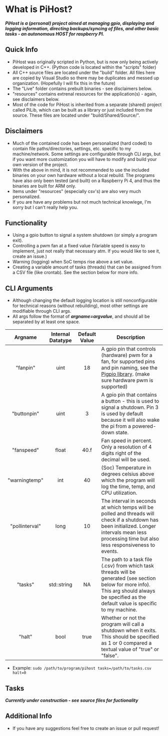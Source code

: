 # What is PiHost?
 _**PiHost is a (personal) project aimed at managing gpio, displaying and logging information, directing backups/syncing of files, and other basic tasks - an autonomous HOST for raspberry PI.**_
## Quick Info
 - PiHost was originally scripted in Python, but is now only being actively developed in C++. (Python code is located within the "scripts" folder)
 - All C++ source files are located under the "build" folder. All files here are copied by Visual Studio so there may be duplicates and messed up organization. (Hopefully I will fix this in the future)
 - The "Live" folder contains prebuilt binaries - see disclaimers below. 
 - "resources" contains extrenal resources for the application(s) - again, see disclaimers below. 
 - Most of the code for PiHost is inherited from a separate (shared) project called PiLib, which can be built as a library or just included from the source. These files are located under "build/Shared/Source/". 
## Disclaimers
 - Much of the contained code has been personalized (hard coded) to contain file paths/directories, settings, etc. specific to my machine/network. Some settings are configurable through CLI args, but if you want more customization you will have to modify and build your own version of the project.  
 - With the above in mind, it is not recommended to use the included binaries on your own hardware without a local rebuild. The programs have also only been tested (and built) on a Raspberry Pi 4, and thus the binaries are built for ARM only.  
 - Items under "resources" (especially csv's) are also very much personalized.
 - If you are have any problems but not much technical knowlege, I'm sorry but I can't really help you. 
## Functionality
 - Using a gpio button to signal a system shutdown (or simply a program exit). 
 - Controlling a pwm fan at a fixed value (Variable speed is easy to implement, just not really that necessary atm. If you would like to see it, create an issue.)
 - Warning (logging) when SoC temps rise above a set value. 
 - Creating a variable amount of tasks (threads) that can be assigned from a CSV file (like crontab). See the section below for more info. 
## CLI Arguments
 - Although changing the default logging location is still nonconfigurable for technical reasons (without rebuilding), most other settings are modifiable through CLI args. 
 - All args follow the format of _**argname=argvalue**_, and should all be separated by at least one space. 

| Argname | Internal Datatype | Default Value | Description |
|:-------:|:-----------------:|:-------------:|-------------|
| "fanpin" | uint | 18 | A gpio pin that controls (hardware) pwm for a fan, for supported pins and pin naming, see the [Pigpio library](https://abyz.me.uk/rpi/pigpio/index.html#Type_1). (make sure hardware pwm is supported) |
| "buttonpin" | uint | 3 | A gpio pin that contains a button - this is used to signal a shutdown. Pin 3 is used by default because it will also wake the pi from a powered-down state. |
| "fanspeed" | float | 40.f | Fan speed in percent. Only a resolution of 4 digits right of the decimal will be used. |
| "warningtemp" | int | 40 | (Soc) Temperature in degrees celsius above which the program will log the time, temp, and CPU utilization. |
| "pollinterval" | long | 10 | The interval in seconds at which temps will be polled and threads will check if a shutdown has been initialized. Longer intervals mean less processing time but also less responsiveness to events. |
| "tasks" | std::string | NA | The path to a task file (.csv) from which task threads will be generated (see section below for more info). This arg should always be specified as the default value is specific to my machine. |
| "halt" | bool | true | Whether or not the program will call a shutdown when it exits. This should be specified as 1 or 0 compared a textual value of "true" or "false". | 
 - Example: `sudo /path/to/program/pihost tasks=/path/to/tasks.csv halt=0`
## Tasks
_**Currently under construction - see source files for fuctionality**_
## Additional Info
 - If you have any suggestions feel free to create an issue or pull request!
